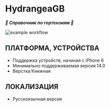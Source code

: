 # HydrangeaGB
***🌱 Справочник по гортензиям 🌱***

![example workflow](https://github.com/klets178/HydrangeaGB/actions/workflows/swift.yml/badge.svg)

ПЛАТФОРМА, УСТРОЙСТВА
---------------------
- Поддержка устройств, начиная с iPhone 6
- Минимально поддерживаемая версия 14.0
- Верстка Книжная

ЛОКАЛИЗАЦИЯ
-----------
- Русскоязычная версия
